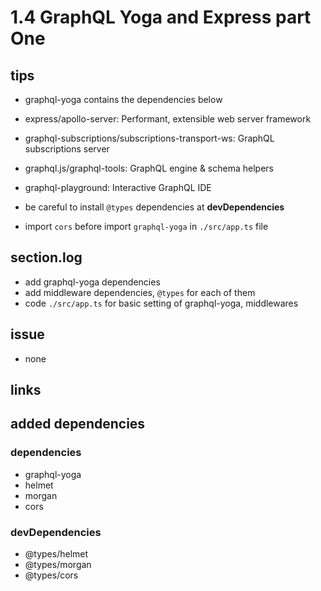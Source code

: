 # 1.4 GraphQL Yoga and Express part One

## tips

- graphql-yoga contains the dependencies below
- express/apollo-server: Performant, extensible web server framework
- graphql-subscriptions/subscriptions-transport-ws: GraphQL subscriptions server
- graphql.js/graphql-tools: GraphQL engine & schema helpers
- graphql-playground: Interactive GraphQL IDE

- be careful to install `@types` dependencies at **devDependencies**
- import `cors` before import `graphql-yoga` in `./src/app.ts` file

## section.log

- add graphql-yoga dependencies
- add middleware dependencies, `@types` for each of them
- code `./src/app.ts` for basic setting of graphql-yoga, middlewares

## issue

- none

## links

## added dependencies

### dependencies

- graphql-yoga
- helmet
- morgan
- cors

### devDependencies

- @types/helmet
- @types/morgan
- @types/cors
